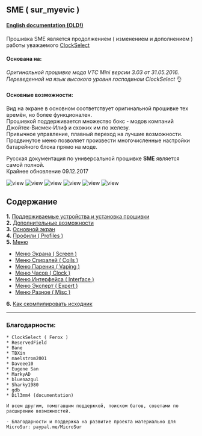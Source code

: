 ## **SME ( sur_myevic )**

#### [English documentation (OLD!)](https://github.com/MicroSur/sur_myevic/blob/master/README.md)

Прошивка SME является продолжением ( изменением и дополнением ) работы уважаемого [ClockSelect](https://github.com/ClockSelect/myevic/blob/master/src)

#### Основана на:
*Оригинальной прошивке мода VTC Mini версии 3.03 от 31.05.2016. Переведенной на язык высокого уровня господином ClockSelect* 👌

#### Основные возможности:
Вид на экране в основном соответствует оригинальной прошивке тех времён, но более функционален.  
Прошивкой поддерживается множество бокс - модов компаний Джойтек-Висмек-Илиф и схожих им по железу.  
Привычное управление, плавный переход на лучшие возможности.  
Продвинутое меню позволяет произвести многочисленные настройки батарейного блока прямо на моде.  

Русская документация по универсальной прошивке **SME** является самой полной.  
Крайнее обновление 09.12.2017

![view](https://i.imgur.com/8ZwD1un.png) ![view](https://i.imgur.com/FJa7gB0.png) ![view](https://i.imgur.com/ElUy9hJ.png) ![view](https://i.imgur.com/rJFsnQ1.png) ![view](https://i.imgur.com/INfbmW7.png) ![view](https://i.imgur.com/9FhWR2m.png) 

## Содержание
   __1.__ [ Поддерживаемые устройства и установка прошивки](https://github.com/MicroSur/sur_myevic/blob/master/git_doc_ru/usageandcompatibility_ru.md)  
   __2.__ [ Дополнительные возможности](https://github.com/MicroSur/sur_myevic/blob/master/git_doc_ru/behaviourchanges_ru.md)  
   __3.__ [ Основной экран](https://github.com/MicroSur/sur_myevic/blob/master/git_doc_ru/mainscr_ru.md)  
   __4.__ [ Профили ( Profiles )](https://github.com/MicroSur/sur_myevic/blob/master/git_doc_ru/profiles_ru.md)  
   __5.__ [ Меню](https://github.com/MicroSur/sur_myevic/blob/master/git_doc_ru/menus_ru.md)  
   - [Меню Экрана ( Screen )](https://github.com/MicroSur/sur_myevic/blob/master/git_doc_ru/screen_ru.md)
   - [Меню Спиралей ( Coils )](https://github.com/MicroSur/sur_myevic/blob/master/git_doc_ru/coils_ru.md)
   - [Меню Парения ( Vaping )](https://github.com/MicroSur/sur_myevic/blob/master/git_doc_ru/vaping_ru.md)
   - [Меню Часов ( Clock )](https://github.com/MicroSur/sur_myevic/blob/master/git_doc_ru/clock_ru.md)
   - [Меню Интерфейса ( Interface )](https://github.com/MicroSur/sur_myevic/blob/master/git_doc_ru/interface_ru.md)
   - [Меню Эксперт ( Expert )](https://github.com/MicroSur/sur_myevic/blob/master/git_doc_ru/expert_ru.md)
   - [Меню Разное ( Misc )](https://github.com/MicroSur/sur_myevic/blob/master/git_doc_ru/misc_ru.md)  

   __6.__ [ Как скомпилировать исходник](https://github.com/MicroSur/sur_myevic/blob/master/git_doc_ru/howtobuild_ru.md)

-----
### Благодарности:

    * ClockSelect ( Ferox )
    * ReservedField
    * Bane
    * TBXin
    * maelstrom2001
    * Daveee10
    * Eugene San
    * MarkyAD
    * bluenazgul
    * Sharky1980
    * gdb
    * Dil3mm4 (documentation)

    И всем другим, помогавшим поддержкой, поиском багов, советами по расширению возможностей.

    - Благодарности и поддержка на развитие проекта материально для MicroSur: paypal.me/MicroSur